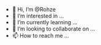 - 👋 Hi, I’m @Rohze
- 👀 I’m interested in ...
- 🌱 I’m currently learning ...
- 💞️ I’m looking to collaborate on ...
- 📫 How to reach me ...

<!---
Rohze/Rohze is a ✨ special ✨ repository because its `README.md` (this file) appears on your GitHub profile.
You can click the Preview link to take a look at your changes.
--->

